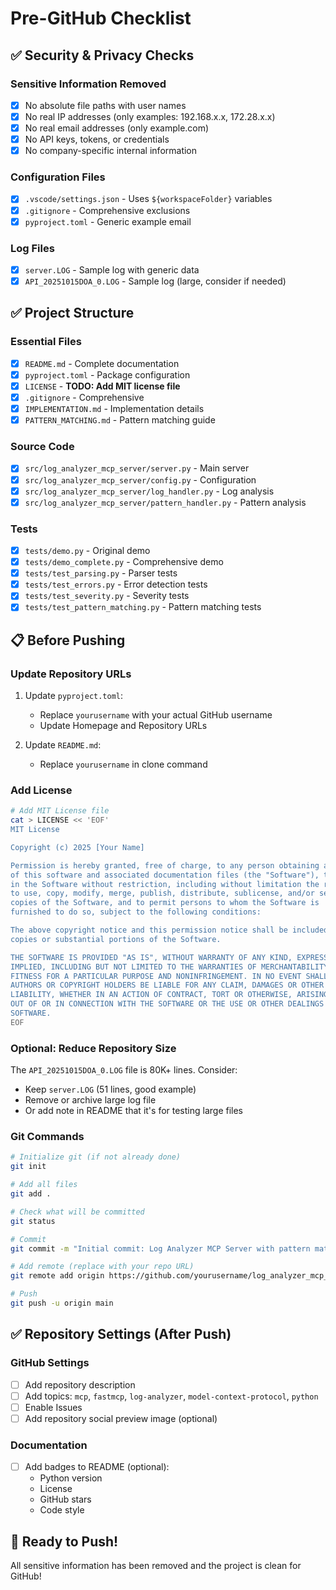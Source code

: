 # Pre-GitHub Checklist

## ✅ Security & Privacy Checks

### Sensitive Information Removed
- [x] No absolute file paths with user names
- [x] No real IP addresses (only examples: 192.168.x.x, 172.28.x.x)
- [x] No real email addresses (only example.com)
- [x] No API keys, tokens, or credentials
- [x] No company-specific internal information

### Configuration Files
- [x] `.vscode/settings.json` - Uses `${workspaceFolder}` variables
- [x] `.gitignore` - Comprehensive exclusions
- [x] `pyproject.toml` - Generic example email

### Log Files
- [x] `server.LOG` - Sample log with generic data
- [x] `API_20251015DOA_0.LOG` - Sample log (large, consider if needed)

## ✅ Project Structure

### Essential Files
- [x] `README.md` - Complete documentation
- [x] `pyproject.toml` - Package configuration
- [x] `LICENSE` - **TODO: Add MIT license file**
- [x] `.gitignore` - Comprehensive
- [x] `IMPLEMENTATION.md` - Implementation details
- [x] `PATTERN_MATCHING.md` - Pattern matching guide

### Source Code
- [x] `src/log_analyzer_mcp_server/server.py` - Main server
- [x] `src/log_analyzer_mcp_server/config.py` - Configuration
- [x] `src/log_analyzer_mcp_server/log_handler.py` - Log analysis
- [x] `src/log_analyzer_mcp_server/pattern_handler.py` - Pattern analysis

### Tests
- [x] `tests/demo.py` - Original demo
- [x] `tests/demo_complete.py` - Comprehensive demo
- [x] `tests/test_parsing.py` - Parser tests
- [x] `tests/test_errors.py` - Error detection tests
- [x] `tests/test_severity.py` - Severity tests
- [x] `tests/test_pattern_matching.py` - Pattern matching tests

## 📋 Before Pushing

### Update Repository URLs
1. Update `pyproject.toml`:
   - Replace `yourusername` with your actual GitHub username
   - Update Homepage and Repository URLs

2. Update `README.md`:
   - Replace `yourusername` in clone command

### Add License
```bash
# Add MIT License file
cat > LICENSE << 'EOF'
MIT License

Copyright (c) 2025 [Your Name]

Permission is hereby granted, free of charge, to any person obtaining a copy
of this software and associated documentation files (the "Software"), to deal
in the Software without restriction, including without limitation the rights
to use, copy, modify, merge, publish, distribute, sublicense, and/or sell
copies of the Software, and to permit persons to whom the Software is
furnished to do so, subject to the following conditions:

The above copyright notice and this permission notice shall be included in all
copies or substantial portions of the Software.

THE SOFTWARE IS PROVIDED "AS IS", WITHOUT WARRANTY OF ANY KIND, EXPRESS OR
IMPLIED, INCLUDING BUT NOT LIMITED TO THE WARRANTIES OF MERCHANTABILITY,
FITNESS FOR A PARTICULAR PURPOSE AND NONINFRINGEMENT. IN NO EVENT SHALL THE
AUTHORS OR COPYRIGHT HOLDERS BE LIABLE FOR ANY CLAIM, DAMAGES OR OTHER
LIABILITY, WHETHER IN AN ACTION OF CONTRACT, TORT OR OTHERWISE, ARISING FROM,
OUT OF OR IN CONNECTION WITH THE SOFTWARE OR THE USE OR OTHER DEALINGS IN THE
SOFTWARE.
EOF
```

### Optional: Reduce Repository Size
The `API_20251015DOA_0.LOG` file is 80K+ lines. Consider:
- Keep `server.LOG` (51 lines, good example)
- Remove or archive large log file
- Or add note in README that it's for testing large files

### Git Commands
```bash
# Initialize git (if not already done)
git init

# Add all files
git add .

# Check what will be committed
git status

# Commit
git commit -m "Initial commit: Log Analyzer MCP Server with pattern matching"

# Add remote (replace with your repo URL)
git remote add origin https://github.com/yourusername/log_analyzer_mcp_server.git

# Push
git push -u origin main
```

## ✅ Repository Settings (After Push)

### GitHub Settings
- [ ] Add repository description
- [ ] Add topics: `mcp`, `fastmcp`, `log-analyzer`, `model-context-protocol`, `python`
- [ ] Enable Issues
- [ ] Add repository social preview image (optional)

### Documentation
- [ ] Add badges to README (optional):
  - Python version
  - License
  - GitHub stars
  - Code style

## 🎉 Ready to Push!

All sensitive information has been removed and the project is clean for GitHub!
